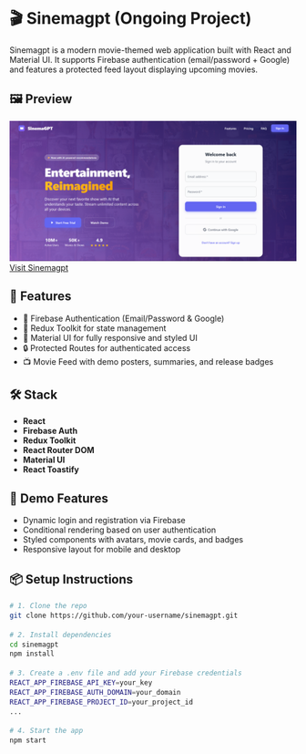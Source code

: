 # 🎬 Sinemagpt (Ongoing Project)

Sinemagpt is a modern movie-themed web application built with React and Material UI. It supports Firebase authentication (email/password + Google) and features a protected feed layout displaying upcoming movies.

## 🖼️ Preview

![Homepage Preview](/public/homepage.png)
[Visit Sinemagpt](https://sinemagpt.web.app)

## 🚀 Features

- 🔐 Firebase Authentication (Email/Password & Google)
- 🧠 Redux Toolkit for state management
- 🎨 Material UI for fully responsive and styled UI
- 🔒 Protected Routes for authenticated access
- 📺 Movie Feed with demo posters, summaries, and release badges

## 🛠️ Stack

- **React**
- **Firebase Auth**
- **Redux Toolkit**
- **React Router DOM**
- **Material UI**
- **React Toastify**

## 🧪 Demo Features

- Dynamic login and registration via Firebase
- Conditional rendering based on user authentication
- Styled components with avatars, movie cards, and badges
- Responsive layout for mobile and desktop

## 📦 Setup Instructions

```bash
# 1. Clone the repo
git clone https://github.com/your-username/sinemagpt.git

# 2. Install dependencies
cd sinemagpt
npm install

# 3. Create a .env file and add your Firebase credentials
REACT_APP_FIREBASE_API_KEY=your_key
REACT_APP_FIREBASE_AUTH_DOMAIN=your_domain
REACT_APP_FIREBASE_PROJECT_ID=your_project_id
...

# 4. Start the app
npm start
